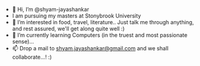 - 👋 Hi, I’m @shyam-jayashankar 
- I am pursuing my masters at Stonybrook University
- 👀 I’m interested in food, travel, literature.. Just talk me through anything, and rest assured, we'll get along quite well :)
- 🌱 I’m currently learning Computers (in the truest and most passionate sense)...
- 📫 Drop a mail to shyam.jayashankar@gmail.com and we shall collaborate...! :)

<!---
shyam-jayashankar/shyam-jayashankar is a ✨ special ✨ repository because its `README.md` (this file) appears on your GitHub profile.
You can click the Preview link to take a look at your changes.
--->
